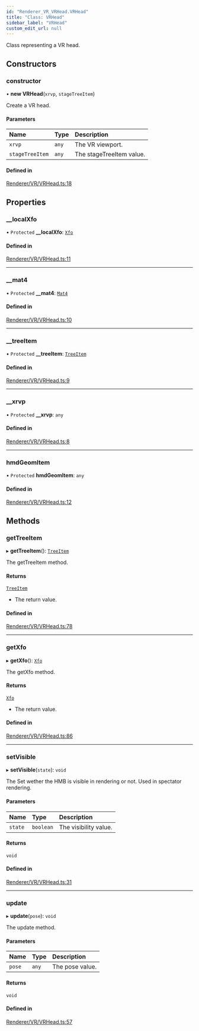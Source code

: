 ```yaml
---
id: "Renderer_VR_VRHead.VRHead"
title: "Class: VRHead"
sidebar_label: "VRHead"
custom_edit_url: null
---
```




Class representing a VR head.

## Constructors

### constructor

• **new VRHead**(`xrvp`, `stageTreeItem`)

Create a VR head.

#### Parameters

| Name | Type | Description |
| :------ | :------ | :------ |
| `xrvp` | `any` | The VR viewport. |
| `stageTreeItem` | `any` | The stageTreeItem value. |

#### Defined in

[Renderer/VR/VRHead.ts:18](https://github.com/ZeaInc/zea-engine/blob/9a102c0d/src/Renderer/VR/VRHead.ts#L18)

## Properties

### \_\_localXfo

• `Protected` **\_\_localXfo**: [`Xfo`](../../Math/Math_Xfo.Xfo)

#### Defined in

[Renderer/VR/VRHead.ts:11](https://github.com/ZeaInc/zea-engine/blob/9a102c0d/src/Renderer/VR/VRHead.ts#L11)

___

### \_\_mat4

• `Protected` **\_\_mat4**: [`Mat4`](../../Math/Math_Mat4.Mat4)

#### Defined in

[Renderer/VR/VRHead.ts:10](https://github.com/ZeaInc/zea-engine/blob/9a102c0d/src/Renderer/VR/VRHead.ts#L10)

___

### \_\_treeItem

• `Protected` **\_\_treeItem**: [`TreeItem`](../../SceneTree/SceneTree_TreeItem.TreeItem)

#### Defined in

[Renderer/VR/VRHead.ts:9](https://github.com/ZeaInc/zea-engine/blob/9a102c0d/src/Renderer/VR/VRHead.ts#L9)

___

### \_\_xrvp

• `Protected` **\_\_xrvp**: `any`

#### Defined in

[Renderer/VR/VRHead.ts:8](https://github.com/ZeaInc/zea-engine/blob/9a102c0d/src/Renderer/VR/VRHead.ts#L8)

___

### hmdGeomItem

• `Protected` **hmdGeomItem**: `any`

#### Defined in

[Renderer/VR/VRHead.ts:12](https://github.com/ZeaInc/zea-engine/blob/9a102c0d/src/Renderer/VR/VRHead.ts#L12)

## Methods

### getTreeItem

▸ **getTreeItem**(): [`TreeItem`](../../SceneTree/SceneTree_TreeItem.TreeItem)

The getTreeItem method.

#### Returns

[`TreeItem`](../../SceneTree/SceneTree_TreeItem.TreeItem)

- The return value.

#### Defined in

[Renderer/VR/VRHead.ts:78](https://github.com/ZeaInc/zea-engine/blob/9a102c0d/src/Renderer/VR/VRHead.ts#L78)

___

### getXfo

▸ **getXfo**(): [`Xfo`](../../Math/Math_Xfo.Xfo)

The getXfo method.

#### Returns

[`Xfo`](../../Math/Math_Xfo.Xfo)

- The return value.

#### Defined in

[Renderer/VR/VRHead.ts:86](https://github.com/ZeaInc/zea-engine/blob/9a102c0d/src/Renderer/VR/VRHead.ts#L86)

___

### setVisible

▸ **setVisible**(`state`): `void`

The Set wether the HMB is visible in rendering or not. Used in spectator rendering.

#### Parameters

| Name | Type | Description |
| :------ | :------ | :------ |
| `state` | `boolean` | The visibility value. |

#### Returns

`void`

#### Defined in

[Renderer/VR/VRHead.ts:31](https://github.com/ZeaInc/zea-engine/blob/9a102c0d/src/Renderer/VR/VRHead.ts#L31)

___

### update

▸ **update**(`pose`): `void`

The update method.

#### Parameters

| Name | Type | Description |
| :------ | :------ | :------ |
| `pose` | `any` | The pose value. |

#### Returns

`void`

#### Defined in

[Renderer/VR/VRHead.ts:57](https://github.com/ZeaInc/zea-engine/blob/9a102c0d/src/Renderer/VR/VRHead.ts#L57)

